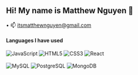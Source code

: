 ## Hi! My name is Matthew Nguyen 👋

• :mailbox:   itsmatthewnguyen@gmail.com

#### Languages I have used
![JavaScript](https://camo.githubusercontent.com/3fef48c9dd876989f3248e19094afc60db5c3af4d18ca40c7c3c6edbf2ae3853/68747470733a2f2f696d672e736869656c64732e696f2f62616467652f4a6176615363726970742532302d2532334637444631452e7376673f267374796c653d666f722d7468652d6261646765266c6f676f3d4a617661536372697074266c6f676f436f6c6f723d7768697465)
![HTML5](https://camo.githubusercontent.com/34150c6e1811a890d3e804033e5dfeccee7f6a0fa95cda3137c82612f7db7b14/68747470733a2f2f696d672e736869656c64732e696f2f62616467652f48544d4c352532302d2532334533344632362e7376673f267374796c653d666f722d7468652d6261646765266c6f676f3d48544d4c35266c6f676f436f6c6f723d7768697465)
![CSS3](https://camo.githubusercontent.com/7677c81768fe5b1de4db41729faf4d72e12a0fd3d1358d30c88c12a5678fc053/68747470733a2f2f696d672e736869656c64732e696f2f62616467652f435353332532302d2532333135373242362e7376673f267374796c653d666f722d7468652d6261646765266c6f676f3d43535333266c6f676f436f6c6f723d7768697465)
![React](https://camo.githubusercontent.com/fff9737fa823a9c62e19a8f3a3a8f6e3268a310164027b4707ac038ef77556d0/68747470733a2f2f696d672e736869656c64732e696f2f62616467652f52656163742532302d2532333631444146422e7376673f267374796c653d666f722d7468652d6261646765266c6f676f3d5265616374266c6f676f436f6c6f723d7768697465)
<br></br>
![MySQL](https://camo.githubusercontent.com/aca983f8343ab0955deb4a550b25e5633cf0027f1d6c58ef1bea314f28b43ee7/68747470733a2f2f696d672e736869656c64732e696f2f62616467652f4d7953514c2532302d2532333434373941312e7376673f267374796c653d666f722d7468652d6261646765266c6f676f3d4d7953514c266c6f676f436f6c6f723d7768697465)
![PostgreSQL](https://camo.githubusercontent.com/cde1de2a4084717e9b39bbf584b3e7ce7f013102628bc610e716fe0d15da9fb1/68747470733a2f2f696d672e736869656c64732e696f2f62616467652f506f737467726553514c2532302d2532333333363739312e7376673f267374796c653d666f722d7468652d6261646765266c6f676f3d506f737467726553514c266c6f676f436f6c6f723d7768697465)
![MongoDB](https://camo.githubusercontent.com/f730166e698595a9613793ab480ba080f1dad583b76ae2d5064769834d699597/68747470733a2f2f696d672e736869656c64732e696f2f62616467652f4d6f6e676f44422532302d2532333437413234382e7376673f267374796c653d666f722d7468652d6261646765266c6f676f3d4d6f6e676f4442266c6f676f436f6c6f723d7768697465)


<!--
- 🔭 I’m currently working on ...
- 🌱 I’m currently learning ...
- 👯 I’m looking to collaborate on ...
- 🤔 I’m looking for help with ...
- 💬 Ask me about ...
- 📫 How to reach me: ...
- 😄 Pronouns: ...
- ⚡ Fun fact: ...
-->
